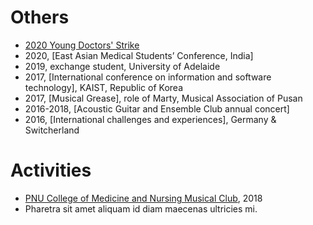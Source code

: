 # Others
- [2020 Young Doctors' Strike](https://drive.google.com/drive/folders/1xAh524XGUonRo6jL8hCmG11e-ZDf6hLz?usp=share_link)
- 2020, [East Asian Medical Students’ Conference, India]
- 2019, exchange student, University of Adelaide
- 2017, [International conference on information and software technology], KAIST, Republic of Korea 
- 2017, [Musical Grease], role of Marty, Musical Association of Pusan
- 2016-2018, [Acoustic Guitar and Ensemble Club annual concert]
- 2016, [International challenges and experiences], Germany & Switcherland


# Activities
- [PNU College of Medicine and Nursing Musical Club](https://www.youtube.com/watch?v=rUB2fxYVbFU), 2018
- Pharetra sit amet aliquam id diam maecenas ultricies mi.
